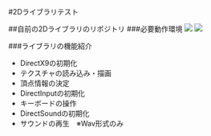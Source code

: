#2Dライブラリテスト

##自前の2Dライブラリのリポジトリ
###必要動作環境
[![](https://img.shields.io/badge/Visual%20Studio%20-2013%20Community-blue.svg)](https://www.microsoft.com/ja-jp/dev/products/community.aspx)
[![](https://img.shields.io/badge/DirectX%20SDK-9.0c%20June%202010-green.svg)](https://www.microsoft.com/en-us/download/details.aspx?id=6812)

###ライブラリの機能紹介
* DirectX9の初期化
* テクスチャの読み込み・描画
* 頂点情報の決定
* DirectInputの初期化
* キーボードの操作
* DirectSoundの初期化
* サウンドの再生　※Wav形式のみ

